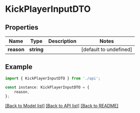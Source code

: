 # KickPlayerInputDTO


## Properties

Name | Type | Description | Notes
------------ | ------------- | ------------- | -------------
**reason** | **string** |  | [default to undefined]

## Example

```typescript
import { KickPlayerInputDTO } from './api';

const instance: KickPlayerInputDTO = {
    reason,
};
```

[[Back to Model list]](../README.md#documentation-for-models) [[Back to API list]](../README.md#documentation-for-api-endpoints) [[Back to README]](../README.md)
